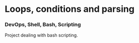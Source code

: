 # Loops, conditions and parsing
### DevOps, Shell, Bash, Scripting

Project dealing with bash scripting.
